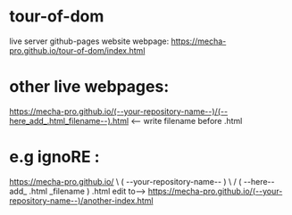 # tour-of-dom
live server github-pages
website
webpage: https://mecha-pro.github.io/tour-of-dom/index.html

# other live webpages: 
https://mecha-pro.github.io/(--your-repository-name--)/(--here_add_.html_filename--).html <-- write filename before .html 
# e.g ignoRE :
https://mecha-pro.github.io/ \ ( --your-repository-name-- ) \ / ( --here--add_ .html _filename ) .html
edit to--> 
https://mecha-pro.github.io/(--your-repository-name--)/another-index.html